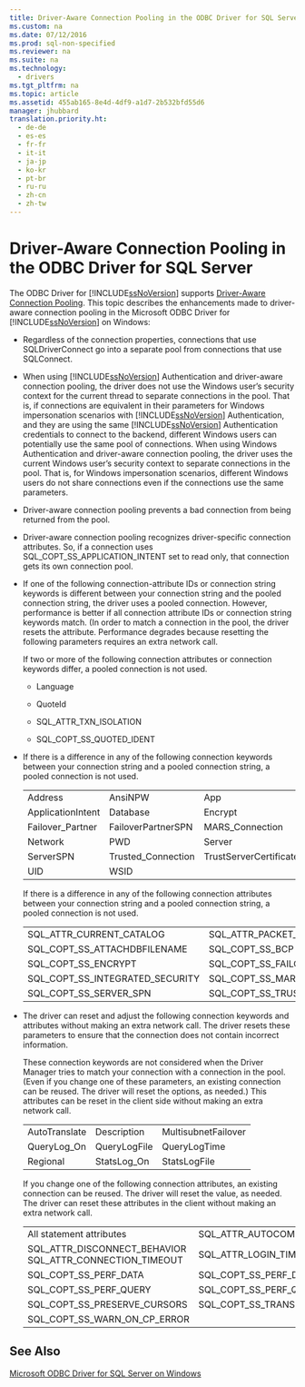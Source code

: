 ```yaml
---
title: Driver-Aware Connection Pooling in the ODBC Driver for SQL Server
ms.custom: na
ms.date: 07/12/2016
ms.prod: sql-non-specified
ms.reviewer: na
ms.suite: na
ms.technology: 
  - drivers
ms.tgt_pltfrm: na
ms.topic: article
ms.assetid: 455ab165-8e4d-4df9-a1d7-2b532bfd55d6
manager: jhubbard
translation.priority.ht: 
  - de-de
  - es-es
  - fr-fr
  - it-it
  - ja-jp
  - ko-kr
  - pt-br
  - ru-ru
  - zh-cn
  - zh-tw
---
```

# Driver-Aware Connection Pooling in the ODBC Driver for SQL Server
  The ODBC Driver for [!INCLUDE[ssNoVersion](../content/includes/ssNoVersion_md.md)] supports [Driver\-Aware Connection Pooling](http://msdn.microsoft.com/library/hh405031(VS.85).aspx). This topic describes the enhancements made to driver\-aware connection pooling in the Microsoft ODBC Driver for [!INCLUDE[ssNoVersion](../content/includes/ssNoVersion_md.md)] on Windows:  
  
-   Regardless of the connection properties, connections that use SQLDriverConnect go into a separate pool from connections that use SQLConnect.  
  
-   When using [!INCLUDE[ssNoVersion](../content/includes/ssNoVersion_md.md)] Authentication and driver\-aware connection pooling, the driver does not use the Windows user’s security context for the current thread to separate connections in the pool. That is, if connections are equivalent in their parameters for Windows impersonation scenarios with [!INCLUDE[ssNoVersion](../content/includes/ssNoVersion_md.md)] Authentication, and they are using the same [!INCLUDE[ssNoVersion](../content/includes/ssNoVersion_md.md)] Authentication credentials to connect to the backend, different Windows users can potentially use the same pool of connections. When using Windows Authentication and driver\-aware connection pooling, the driver uses the current Windows user’s security context to separate connections in the pool. That is, for Windows impersonation scenarios, different Windows users do not share connections even if the connections use the same parameters.  
  
-   Driver\-aware connection pooling prevents a bad connection from being returned from the pool.  
  
-   Driver\-aware connection pooling recognizes driver\-specific connection attributes. So, if a connection uses SQL\_COPT\_SS\_APPLICATION\_INTENT set to read only, that connection gets its own connection pool.  
  
-   If one of the following connection\-attribute IDs or connection string keywords is different between your connection string and the pooled connection string, the driver uses a pooled connection. However, performance is better if all connection attribute IDs or connection string keywords match. \(In order to match a connection in the pool, the driver resets the attribute. Performance degrades because resetting the following parameters requires an extra network call.  
  
     If two or more of the following connection attributes or connection keywords differ, a pooled connection is not used.  
  
    -   Language  
  
    -   QuoteId  
  
    -   SQL\_ATTR\_TXN\_ISOLATION  
  
    -   SQL\_COPT\_SS\_QUOTED\_IDENT  
  
-   If there is a difference in any of the following connection keywords between your connection string and a pooled connection string, a pooled connection is not used.  
  
    ||||  
    |-|-|-|  
    |Address|AnsiNPW|App|  
    |ApplicationIntent|Database|Encrypt|  
    |Failover\_Partner|FailoverPartnerSPN|MARS\_Connection|  
    |Network|PWD|Server|  
    |ServerSPN|Trusted\_Connection|TrustServerCertificate|  
    |UID|WSID||  
  
     If there is a difference in any of the following connection attributes between your connection string and a pooled connection string, a pooled connection is not used.  
  
    ||||  
    |-|-|-|  
    |SQL\_ATTR\_CURRENT\_CATALOG|SQL\_ATTR\_PACKET\_SIZE|SQL\_COPT\_SS\_ANSI\_NPW|  
    |SQL\_COPT\_SS\_ATTACHDBFILENAME|SQL\_COPT\_SS\_BCP|SQL\_COPT\_SS\_CONCAT\_NULL|  
    |SQL\_COPT\_SS\_ENCRYPT|SQL\_COPT\_SS\_FAILOVER\_PARTNER|SQL\_COPT\_SS\_FAILOVER\_PARTNER\_SPN|  
    |SQL\_COPT\_SS\_INTEGRATED\_SECURITY|SQL\_COPT\_SS\_MARS\_ENABLED|SQL\_COPT\_SS\_OLDPWD|  
    |SQL\_COPT\_SS\_SERVER\_SPN|SQL\_COPT\_SS\_TRUST\_SERVER\_CERTIFICATE|SSPROP\_AUTH\_REPL\_SERVER\_NAME|  
  
-   The driver can reset and adjust the following connection keywords and attributes without making an extra network call. The driver resets these parameters to ensure that the connection does not contain incorrect information.  
  
     These connection keywords are not considered when the Driver Manager tries to match your connection with a connection in the pool. \(Even if you change one of these parameters, an existing connection can be reused. The driver will reset the options, as needed.\) This attributes can be reset in the client side without making an extra network call.  
  
    ||||  
    |-|-|-|  
    |AutoTranslate|Description|MultisubnetFailover|  
    |QueryLog\_On|QueryLogFile|QueryLogTime|  
    |Regional|StatsLog\_On|StatsLogFile|  
  
     If you change one of the following connection attributes, an existing connection can be reused.  The driver will reset the value, as needed. The driver can reset these attributes in the client without making an extra network call.  
  
    ||||  
    |-|-|-|  
    |All statement attributes|SQL\_ATTR\_AUTOCOMMIT|SQL\_ATTR\_CONNECTION\_TIMEOUT|  
    |SQL\_ATTR\_DISCONNECT\_BEHAVIOR SQL\_ATTR\_CONNECTION\_TIMEOUT|SQL\_ATTR\_LOGIN\_TIMEOUT|SQL\_ATTR\_ODBC\_CURSORS|  
    |SQL\_COPT\_SS\_PERF\_DATA|SQL\_COPT\_SS\_PERF\_DATA\_LOG|SQL\_COPT\_SS\_PERF\_DATA\_LOG\_NOW|  
    |SQL\_COPT\_SS\_PERF\_QUERY|SQL\_COPT\_SS\_PERF\_QUERY\_INTERVAL|SQL\_COPT\_SS\_PERF\_QUERY\_LOG|  
    |SQL\_COPT\_SS\_PRESERVE\_CURSORS|SQL\_COPT\_SS\_TRANSLATE|SQL\_COPT\_SS\_USER\_DATA|  
    |SQL\_COPT\_SS\_WARN\_ON\_CP\_ERROR|||  
  
## See Also  
 [Microsoft ODBC Driver for SQL Server on Windows](../content/Microsoft-ODBC-Driver-for-SQL-Server-on-Windows.md)  
  
  